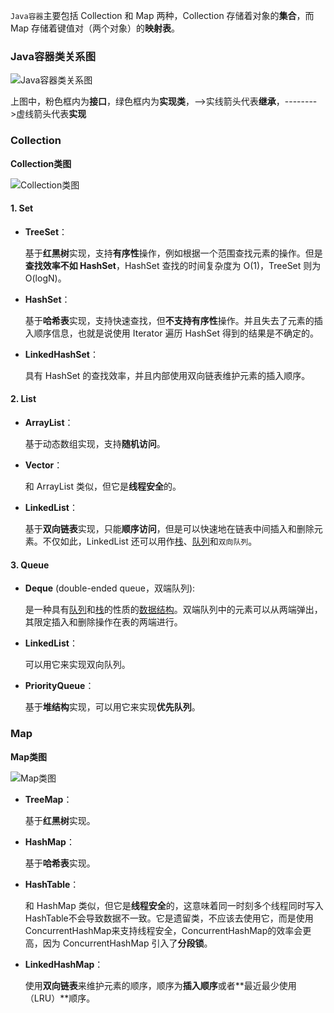 `Java容器`主要包括 Collection 和 Map 两种，Collection 存储着对象的**集合**，而 Map 存储着键值对（两个对象）的**映射表**。

### Java容器类关系图

![Java容器类关系图](https://vue-admin-imgages.oss-cn-hangzhou.aliyuncs.com/2022-09-03/41eeab65-12fd-45c2-8fa5-9302cf7f94e9_Collection类关系图.png)

上图中，粉色框内为**接口**，绿色框内为**实现类**，——>实线箭头代表**继承**，-------->虚线箭头代表**实现**

### Collection

**Collection类图**

![**Collection类图**](https://vue-admin-imgages.oss-cn-hangzhou.aliyuncs.com/2022-09-03/87adc4bc-4ee2-4615-8713-0d117290a428_Collection类图.png)

#### 1. Set

- **TreeSet**：

  基于**红黑树**实现，支持**有序性**操作，例如根据一个范围查找元素的操作。但是**查找效率不如 HashSet**，HashSet 查找的时间复杂度为 O(1)，TreeSet 则为 O(logN)。

- **HashSet**：

  基于**哈希表**实现，支持快速查找，但**不支持有序性**操作。并且失去了元素的插入顺序信息，也就是说使用 Iterator 遍历 HashSet 得到的结果是不确定的。

- **LinkedHashSet**：

  具有 HashSet 的查找效率，并且内部使用双向链表维护元素的插入顺序。

#### 2. List

- **ArrayList**：

  基于动态数组实现，支持**随机访问**。

- **Vector**：

  和 ArrayList 类似，但它是**线程安全**的。

- **LinkedList**：

  基于**双向链表**实现，只能**顺序访问**，但是可以快速地在链表中间插入和删除元素。不仅如此，LinkedList 还可以用作[栈](https://baike.baidu.com/item/栈/12808149?fromModule=lemma_inlink)、[队列](https://baike.baidu.com/item/队列/14580481?fromModule=lemma_inlink)和`双向队列`。

#### 3. Queue

- **Deque** (double-ended queue，双端队列):

  是一种具有[队列](https://baike.baidu.com/item/队列/14580481?fromModule=lemma_inlink)和[栈](https://baike.baidu.com/item/栈/12808149?fromModule=lemma_inlink)的性质的[数据结构](https://baike.baidu.com/item/数据结构/1450?fromModule=lemma_inlink)。双端队列中的元素可以从两端弹出，其限定插入和删除操作在表的两端进行。

- **LinkedList**：

  可以用它来实现双向队列。

- **PriorityQueue**：

  基于**堆结构**实现，可以用它来实现**优先队列**。



### Map

**Map类图**

![**Map类图**](https://vue-admin-imgages.oss-cn-hangzhou.aliyuncs.com/2022-09-03/f83d90d0-0680-4bf1-8279-fad0c130bf63_Map类图.png)

- **TreeMap**：

  基于**红黑树**实现。

- **HashMap**：

  基于**哈希表**实现。

- **HashTable**：

  和 HashMap 类似，但它是**线程安全**的，这意味着同一时刻多个线程同时写入HashTable不会导致数据不一致。它是遗留类，不应该去使用它，而是使用ConcurrentHashMap来支持线程安全，ConcurrentHashMap的效率会更高，因为 ConcurrentHashMap 引入了**分段锁**。

- **LinkedHashMap**：

  使用**双向链表**来维护元素的顺序，顺序为**插入顺序**或者**最近最少使用（LRU）**顺序。


